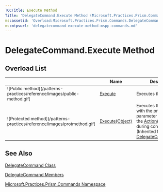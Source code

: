```yaml
---
TOCTitle: Execute Method
Title: 'DelegateCommand.Execute Method (Microsoft.Practices.Prism.Commands)'
ms:assetid: 'Overload:Microsoft.Practices.Prism.Commands.DelegateCommand.Execute'
ms:mtpsurl: 'delegatecommand-execute-method-mspp-commands.md'
---
```



# DelegateCommand.Execute Method

## Overload List

<table>
<thead>
<tr class="header">
<th> </th>
<th>Name</th>
<th>Description</th>
</tr>
</thead>
<tbody>
<tr class="odd">
<td>![Public method](/patterns-practices/reference/images/public-method.gif)</td>
<td><a href="https://msdn.microsoft.com/library/microsoft.practices.prism.commands.delegatecommand.execute">Execute</a></td>
<td><div class="summary">
Executes the command.
</div></td>
</tr>
<tr class="even">
<td>![Protected method](/patterns-practices/reference/images/protmethod.gif)</td>
<td><a href="https://msdn.microsoft.com/library/microsoft.practices.prism.commands.delegatecommandbase.execute(system.object)">Execute(Object)</a></td>
<td><div class="summary">
Executes the command with the provided parameter by invoking the <a href="http://msdn2.microsoft.com/en-us/library/018hxwa8">Action(Of T)</a> supplied during construction.
</div>
(Inherited from <a href="https://msdn.microsoft.com/library/microsoft.practices.prism.commands.delegatecommandbase">DelegateCommandBase</a>.)</td>
</tr>
</tbody>
</table>

## See Also

[DelegateCommand Class](https://msdn.microsoft.com/library/microsoft.practices.prism.commands.delegatecommand)

[DelegateCommand Members](https://msdn.microsoft.com/en-us/library/microsoft.practices.prism.commands.delegatecommand_members(v=pandp.50))

[Microsoft.Practices.Prism.Commands Namespace](https://msdn.microsoft.com/library/microsoft.practices.prism.commands)
